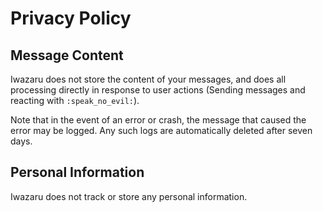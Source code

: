# Privacy Policy

## Message Content

Iwazaru does not store the content of your messages, and does all processing directly in response to user actions (Sending messages and reacting with `:speak_no_evil:`).

Note that in the event of an error or crash, the message that caused the error may be logged.  Any such logs are automatically deleted after seven days.

## Personal Information

Iwazaru does not track or store any personal information.
